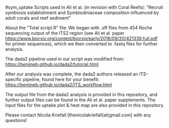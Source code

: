 #sym_uptake
Scripts used in Ali et al. (in revision with Coral Reefs): "Recruit symbiosis establishment and Symbiodiniaceae composition influenced by adult corals and reef sediment"

About the "Total script.R" file:
We began with .sff files from 454 Roche sequencing output of the ITS2 region (see Ali et al. paper https://www.biorxiv.org/content/biorxiv/early/2018/09/20/421339.full.pdf for primer sequences), which we then converted to .fastq files for further analysis.

The dada2 pipeline used in our script was modified from:
https://benjjneb.github.io/dada2/tutorial.html

After our analysis was complete, the dada2 authors released an ITS-specific pipeline, found here for your benefit:
https://benjjneb.github.io/dada2/ITS_workflow.html

The output file from the dada2 analysis is provided in this repository, and further output files can be found in the Ali et al. paper supplements. The input files for the uptake plot & heat map are also provided in this repository. 

Please contact Nicola Kriefall [thenicolakriefall(at)gmail.com] with any questions!
